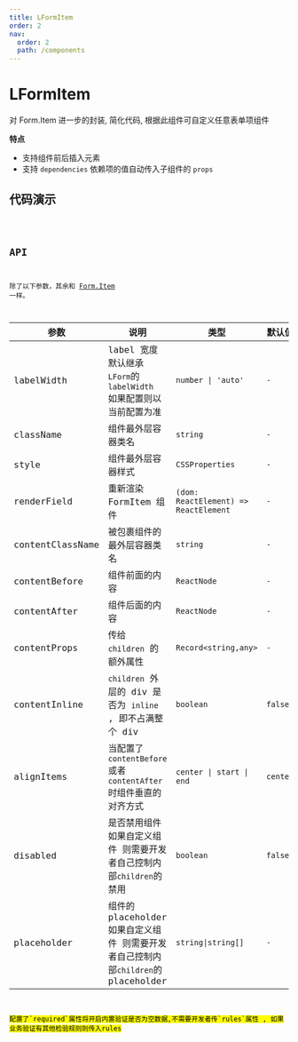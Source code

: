 ```yaml
---
title: LFormItem
order: 2
nav:
  order: 2
  path: /components
---
```


# LFormItem

对 Form.Item 进一步的封装, 简化代码, 根据此组件可自定义任意表单项组件

**特点**

- 支持组件前后插入元素
- 支持 `dependencies` 依赖项的值自动传入子组件的 `props`

## 代码演示

<!-- <code src='./demos/Demo1.tsx'> -->
<code src='./demos/Demo2.tsx'>

## API

除了以下参数，其余和 [Form.Item](https://4x.ant.design/components/form-cn/#Form.Item) 一样。

| 参数 | 说明 | 类型 | 默认值 |
| --- | --- | --- | --- |
| labelWidth | label 宽度 默认继承 `LForm`的 `labelWidth` 如果配置则以当前配置为准 | `number \| 'auto'` | `-` |
| className | 组件最外层容器类名 | `string` | `-` |
| style | 组件最外层容器样式 | `CSSProperties` | `-` |
| renderField | 重新渲染 FormItem 组件 | `(dom: ReactElement) => ReactElement` | `-` |
| contentClassName | 被包裹组件的最外层容器类名 | `string` | `-` |
| contentBefore | 组件前面的内容 | `ReactNode` | `-` |
| contentAfter | 组件后面的内容 | `ReactNode` | `-` |
| contentProps | 传给 `children` 的额外属性 | `Record<string,any>` | `-` |
| contentInline | `children` 外层的 div 是否为 `inline` , 即不占满整个 div | `boolean` | `false` |
| alignItems | 当配置了 `contentBefore` 或者 `contentAfter` 时组件垂直的对齐方式 | `center \| start \| end` | `center` |
| disabled | 是否禁用组件<br>如果自定义组件 则需要开发者自己控制内部`children`的禁用 | `boolean` | `false` |
| placeholder | 组件的 placeholder<br>如果自定义组件 则需要开发者自己控制内部`children`的 placeholder | `string\|string[]` | `-` |

<mark>
配置了`required`属性将开启内置验证是否为空数据,不需要开发者传`rules`属性 , 如果业务验证有其他检验规则则传入rules
</mark>
